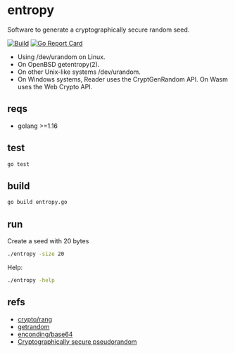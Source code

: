 # entropy

Software to generate a cryptographically secure random seed.

[![Build](https://github.com/thiago-scherrer/entropy/actions/workflows/build.yml/badge.svg)](https://github.com/thiago-scherrer/entropy/actions/workflows/build.yml)
[![Go Report Card](https://goreportcard.com/badge/github.com/thiago-scherrer/entropy)](https://goreportcard.com/report/github.com/thiago-scherrer/entropy)

- Using /dev/urandom on Linux.
- On OpenBSD getentropy(2).
- On other Unix-like systems /dev/urandom.
- On Windows systems, Reader uses the CryptGenRandom API. On Wasm uses the Web Crypto API.

## reqs

- golang >=1.16

## test

```sh
go test
```

## build

```sh
go build entropy.go
```

## run

Create a seed with 20 bytes

```sh
./entropy -size 20
```

Help:

```bash
./entropy -help
```

## refs

- [crypto/rang](https://golang.org/pkg/crypto/rand/)
- [getrandom](http://man7.org/linux/man-pages/man2/getrandom.2.html)
- [enconding/base64](https://golang.org/pkg/encoding/base64)
- [Cryptographically secure pseudorandom](https://en.wikipedia.org/wiki/Cryptographically_secure_pseudorandom_number_generator)
